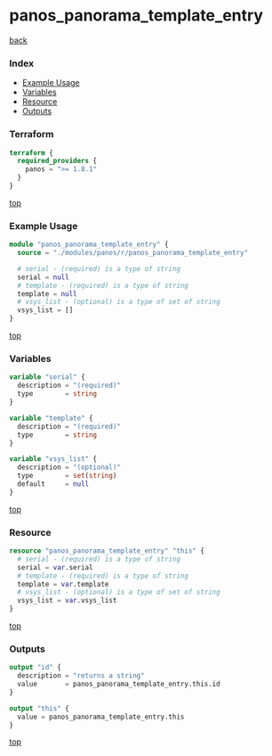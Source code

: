 # panos_panorama_template_entry

[back](../panos.md)

### Index

- [Example Usage](#example-usage)
- [Variables](#variables)
- [Resource](#resource)
- [Outputs](#outputs)

### Terraform

```terraform
terraform {
  required_providers {
    panos = ">= 1.8.1"
  }
}
```

[top](#index)

### Example Usage

```terraform
module "panos_panorama_template_entry" {
  source = "./modules/panos/r/panos_panorama_template_entry"

  # serial - (required) is a type of string
  serial = null
  # template - (required) is a type of string
  template = null
  # vsys_list - (optional) is a type of set of string
  vsys_list = []
}
```

[top](#index)

### Variables

```terraform
variable "serial" {
  description = "(required)"
  type        = string
}

variable "template" {
  description = "(required)"
  type        = string
}

variable "vsys_list" {
  description = "(optional)"
  type        = set(string)
  default     = null
}
```

[top](#index)

### Resource

```terraform
resource "panos_panorama_template_entry" "this" {
  # serial - (required) is a type of string
  serial = var.serial
  # template - (required) is a type of string
  template = var.template
  # vsys_list - (optional) is a type of set of string
  vsys_list = var.vsys_list
}
```

[top](#index)

### Outputs

```terraform
output "id" {
  description = "returns a string"
  value       = panos_panorama_template_entry.this.id
}

output "this" {
  value = panos_panorama_template_entry.this
}
```

[top](#index)